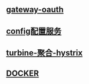 ## [gateway-oauth](https://github.com/aokinba/sjloauth2/blob/master/sjloauth2-gateway/README.md)
## [config配置服务](https://github.com/aokinba/sjloauth2/blob/master/sjloauth2-config/README.md)
## [turbine-聚合-hystrix](https://github.com/aokinba/sjloauth2/blob/master/sjloauth2-turbine/README.md#turbine-%E8%81%9A%E5%90%88-hystrix)
## [DOCKER](https://github.com/aokinba/sjloauth2/blob/master/doc/docker.md#docker)
